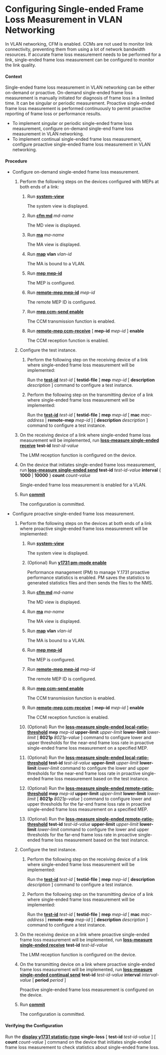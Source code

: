 Configuring Single-ended Frame Loss Measurement in VLAN Networking
==================================================================

In VLAN networking, CFM is enabled. CCMs are not used to monitor link connectivity, preventing them from using a lot of network bandwidth resources. If accurate frame loss measurement needs to be performed for a link, single-ended frame loss measurement can be configured to monitor the link quality.

#### Context

Single-ended frame loss measurement in VLAN networking can be either on-demand or proactive. On-demand single-ended frame loss measurement is manually initiated for diagnosis of frame loss in a limited time. It can be singular or periodic measurement. Proactive single-ended frame loss measurement is performed continuously to permit proactive reporting of frame loss or performance results.

* To implement singular or periodic single-ended frame loss measurement, configure on-demand single-end frame loss measurement in VLAN networking.
* To implement continual single-ended frame loss measurement, configure proactive single-ended frame loss measurement in VLAN networking.


#### Procedure

* Configure on-demand single-ended frame loss measurement.
  
  
  1. Perform the following steps on the devices configured with MEPs at both ends of a link:
     1. Run [**system-view**](cmdqueryname=system-view)
        
        The system view is displayed.
     2. Run [**cfm md**](cmdqueryname=cfm+md) *md-name*
        
        The MD view is displayed.
     3. Run [**ma**](cmdqueryname=ma) *ma-name*
        
        The MA view is displayed.
     4. Run [**map**](cmdqueryname=map) **vlan** *vlan-id*
        
        The MA is bound to a VLAN.
     5. Run [**mep mep-id**](cmdqueryname=mep+mep-id)
        
        The MEP is configured.
     6. Run [**remote-mep mep-id**](cmdqueryname=remote-mep+mep-id) *mep-id*
        
        The remote MEP ID is configured.
     7. Run [**mep ccm-send enable**](cmdqueryname=mep+ccm-send+enable)
        
        The CCM transmission function is enabled.
     8. Run [**remote-mep ccm-receive**](cmdqueryname=remote-mep+ccm-receive) [ **mep-id** *mep-id* ] **enable**
        
        The CCM reception function is enabled.
  2. Configure the test instance.
     
     1. Perform the following step on the receiving device of a link where single-ended frame loss measurement will be implemented:
        
        Run the [**test-id**](cmdqueryname=test-id)  *test-id* [ **testid-file** ] **mep** *mep-id* [ **description** *description* ] command to configure a test instance.
     2. Perform the following step on the transmitting device of a link where single-ended frame loss measurement will be implemented:
        
        Run the [**test-id**](cmdqueryname=test-id)  *test-id* [ **testid-file** ] **mep** *mep-id* [  **mac** *mac-address* | **remote-mep** *mep-id* ] [ **description** *description* ] command to configure a test instance.
  3. On the receiving device of a link where single-ended frame loss measurement will be implemented, run [**loss-measure single-ended receive**](cmdqueryname=loss-measure+single-ended+receive) **test-id** *test-id-value*
     
     The LMM reception function is configured on the device.
  4. On the device that initiates single-ended frame loss measurement, run [**loss-measure single-ended send**](cmdqueryname=loss-measure+single-ended+send) **test-id** *test-id-value* **interval** { **1000** | **10000** } **count** *count-value*
     
     Single-ended frame loss measurement is enabled for a VLAN.
  5. Run [**commit**](cmdqueryname=commit)
     
     The configuration is committed.
* Configure proactive single-ended frame loss measurement.
  
  
  1. Perform the following steps on the devices at both ends of a link where proactive single-ended frame loss measurement will be implemented:
     1. Run [**system-view**](cmdqueryname=system-view)
        
        The system view is displayed.
     2. (Optional) Run [**y1731 pm-mode enable**](cmdqueryname=y1731+pm-mode+enable)
        
        Performance management (PM) to manage Y.1731 proactive performance statistics is enabled. PM saves the statistics to generated statistics files and then sends the files to the NMS.
     3. Run [**cfm md**](cmdqueryname=cfm+md) *md-name*
        
        The MD view is displayed.
     4. Run [**ma**](cmdqueryname=ma) *ma-name*
        
        The MA view is displayed.
     5. Run [**map**](cmdqueryname=map) **vlan** *vlan-id*
        
        The MA is bound to a VLAN.
     6. Run [**mep mep-id**](cmdqueryname=mep+mep-id)
        
        The MEP is configured.
     7. Run [**remote-mep mep-id**](cmdqueryname=remote-mep+mep-id) *mep-id*
        
        The remote MEP ID is configured.
     8. Run [**mep ccm-send enable**](cmdqueryname=mep+ccm-send+enable)
        
        The CCM transmission function is enabled.
     9. Run [**remote-mep ccm-receive**](cmdqueryname=remote-mep+ccm-receive) [ **mep-id** *mep-id* ] **enable**
        
        The CCM reception function is enabled.
     10. (Optional) Run the [**loss-measure single-ended local-ratio-threshold**](cmdqueryname=loss-measure+single-ended+local-ratio-threshold) **mep** *mep-id* **upper-limit** *upper-limit* **lower-limit** *lower-limit* [ **8021p** *8021p-value* ] command to configure lower and upper thresholds for the near-end frame loss rate in proactive single-ended frame loss measurement on a specified MEP.
     11. (Optional) Run the [**loss-measure single-ended local-ratio-threshold**](cmdqueryname=loss-measure+single-ended+local-ratio-threshold) **test-id** *test-id-value* **upper-limit** *upper-limit* **lower-limit** *lower-limit* command to configure the lower and upper thresholds for the near-end frame loss rate in proactive single-ended frame loss measurement based on the test instance.
     12. (Optional) Run the [**loss-measure single-ended remote-ratio-threshold**](cmdqueryname=loss-measure+single-ended+remote-ratio-threshold) **mep** *mep-id* **upper-limit** *upper-limit* **lower-limit** *lower-limit* [ **8021p** *8021p-value* ] command to configure lower and upper thresholds for the far-end frame loss rate in proactive single-ended frame loss measurement on a specified MEP.
     13. (Optional) Run the [**loss-measure single-ended remote-ratio-threshold**](cmdqueryname=loss-measure+single-ended+remote-ratio-threshold) **test-id** *test-id-value* **upper-limit** *upper-limit* **lower-limit** *lower-limit* command to configure the lower and upper thresholds for the far-end frame loss rate in proactive single-ended frame loss measurement based on the test instance.
  2. Configure the test instance.
     
     1. Perform the following step on the receiving device of a link where single-ended frame loss measurement will be implemented:
        
        Run the [**test-id**](cmdqueryname=test-id)  *test-id* [ **testid-file** ] **mep** *mep-id* [ **description** *description* ] command to configure a test instance.
     2. Perform the following step on the transmitting device of a link where single-ended frame loss measurement will be implemented:
        
        Run the [**test-id**](cmdqueryname=test-id)  *test-id* [ **testid-file** ] **mep** *mep-id* [  **mac** *mac-address* | **remote-mep** *mep-id* ] [ **description** *description* ] command to configure a test instance.
  3. On the receiving device on a link where proactive single-ended frame loss measurement will be implemented, run [**loss-measure single-ended receive**](cmdqueryname=loss-measure+single-ended+receive) **test-id** *test-id-value*
     
     The LMM reception function is configured on the device.
  4. On the transmitting device on a link where proactive single-ended frame loss measurement will be implemented, run [**loss-measure single-ended continual send**](cmdqueryname=loss-measure+single-ended+continual+send) **test-id** *test-id-value* **interval** *interval-value* [ **period** *period* ]
     
     Proactive single-ended frame loss measurement is configured on the device.
  5. Run [**commit**](cmdqueryname=commit)
     
     The configuration is committed.

#### Verifying the Configuration

Run the [**display y1731 statistic-type**](cmdqueryname=display+y1731+statistic-type) **single-loss** [ **test-id** *test-id-value* ] [ **count** *count-value* ] command on the device that initiates single-ended frame loss measurement to check statistics about single-ended frame loss.